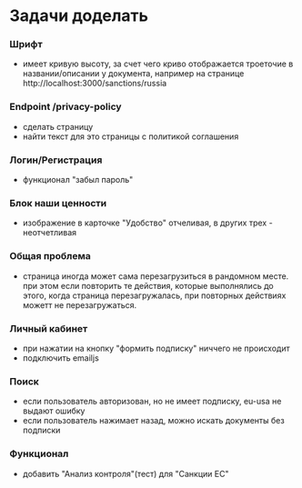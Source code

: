 # Задачи доделать

### Шрифт

- имеет кривую высоту, за счет чего криво отображается троеточие в названии/описании у документа, например на странице http://localhost:3000/sanctions/russia

### Endpoint /privacy-policy

- сделать страницу
- найти текст для это страницы с политикой соглашения

### Логин/Регистрация

- функционал "забыл пароль"

### Блок наши ценности

- изображение в карточке "Удобство" отчеливая, в других трех - неотчетливая

### Общая проблема

- страница иногда может сама перезагрузиться в рандомном месте. при этом если повторить те действия, которые выполнялись до этого, когда страница перезагружалась, при повторных действиях можетт не перезагружаться.

### Личный кабинет

- при нажатии на кнопку "формить подписку" ниччего не происходит
- подключить emailjs

### Поиск

- если пользователь авторизован, но не имеет подписку, eu-usa не выдают ошибку
- если пользователь нажимает назад, можно искать документы без подписки

### Функционал

- добавить "Анализ контроля"(тест) для "Санкции ЕС"
